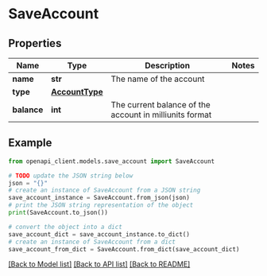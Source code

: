 # SaveAccount


## Properties

Name | Type | Description | Notes
------------ | ------------- | ------------- | -------------
**name** | **str** | The name of the account | 
**type** | [**AccountType**](AccountType.md) |  | 
**balance** | **int** | The current balance of the account in milliunits format | 

## Example

```python
from openapi_client.models.save_account import SaveAccount

# TODO update the JSON string below
json = "{}"
# create an instance of SaveAccount from a JSON string
save_account_instance = SaveAccount.from_json(json)
# print the JSON string representation of the object
print(SaveAccount.to_json())

# convert the object into a dict
save_account_dict = save_account_instance.to_dict()
# create an instance of SaveAccount from a dict
save_account_from_dict = SaveAccount.from_dict(save_account_dict)
```
[[Back to Model list]](../README.md#documentation-for-models) [[Back to API list]](../README.md#documentation-for-api-endpoints) [[Back to README]](../README.md)


